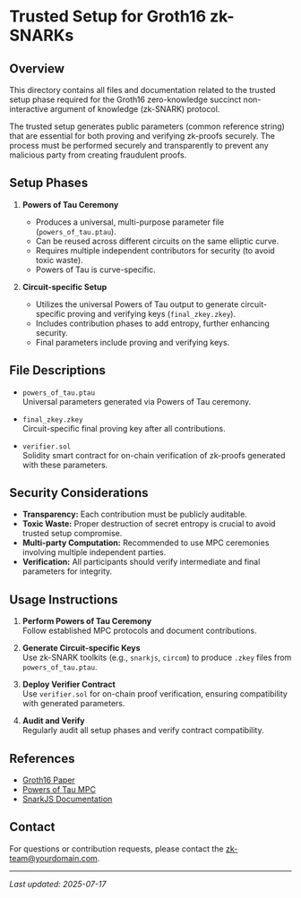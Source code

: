 # Trusted Setup for Groth16 zk-SNARKs

## Overview

This directory contains all files and documentation related to the trusted setup phase required for the Groth16 zero-knowledge succinct non-interactive argument of knowledge (zk-SNARK) protocol.

The trusted setup generates public parameters (common reference string) that are essential for both proving and verifying zk-proofs securely. The process must be performed securely and transparently to prevent any malicious party from creating fraudulent proofs.

## Setup Phases

1. **Powers of Tau Ceremony**
   - Produces a universal, multi-purpose parameter file (`powers_of_tau.ptau`).
   - Can be reused across different circuits on the same elliptic curve.
   - Requires multiple independent contributors for security (to avoid toxic waste).
   - Powers of Tau is curve-specific.

2. **Circuit-specific Setup**
   - Utilizes the universal Powers of Tau output to generate circuit-specific proving and verifying keys (`final_zkey.zkey`).
   - Includes contribution phases to add entropy, further enhancing security.
   - Final parameters include proving and verifying keys.

## File Descriptions

- `powers_of_tau.ptau`  
  Universal parameters generated via Powers of Tau ceremony.

- `final_zkey.zkey`  
  Circuit-specific final proving key after all contributions.

- `verifier.sol`  
  Solidity smart contract for on-chain verification of zk-proofs generated with these parameters.

## Security Considerations

- **Transparency:** Each contribution must be publicly auditable.
- **Toxic Waste:** Proper destruction of secret entropy is crucial to avoid trusted setup compromise.
- **Multi-party Computation:** Recommended to use MPC ceremonies involving multiple independent parties.
- **Verification:** All participants should verify intermediate and final parameters for integrity.

## Usage Instructions

1. **Perform Powers of Tau Ceremony**  
   Follow established MPC protocols and document contributions.

2. **Generate Circuit-specific Keys**  
   Use zk-SNARK toolkits (e.g., `snarkjs`, `circom`) to produce `.zkey` files from `powers_of_tau.ptau`.

3. **Deploy Verifier Contract**  
   Use `verifier.sol` for on-chain proof verification, ensuring compatibility with generated parameters.

4. **Audit and Verify**  
   Regularly audit all setup phases and verify contract compatibility.

## References

- [Groth16 Paper](https://eprint.iacr.org/2016/260.pdf)
- [Powers of Tau MPC](https://github.com/iden3/powersoftau)
- [SnarkJS Documentation](https://github.com/iden3/snarkjs)

## Contact

For questions or contribution requests, please contact the zk-team@yourdomain.com.

---

_Last updated: 2025-07-17_
